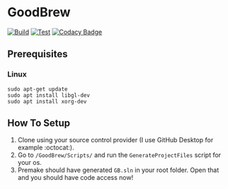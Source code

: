 # GoodBrew

[![Build](https://github.com/TrashCoder94/GoodBrew/actions/workflows/build.yml/badge.svg)](https://github.com/TrashCoder94/GoodBrew/actions/workflows/build.yml)
[![Test](https://github.com/TrashCoder94/GoodBrew/actions/workflows/test.yml/badge.svg)](https://github.com/TrashCoder94/GoodBrew/actions/workflows/test.yml)
[![Codacy Badge](https://app.codacy.com/project/badge/Grade/1640b63da8a1499a8ab98a72cb31c560)](https://www.codacy.com/gh/TrashCoder94/GoodBrew/dashboard?utm_source=github.com&amp;utm_medium=referral&amp;utm_content=TrashCoder94/GoodBrew&amp;utm_campaign=Badge_Grade)

## Prerequisites

### Linux
```
sudo apt-get update
sudo apt install libgl-dev
sudo apt install xorg-dev
```

## How To Setup

 1. Clone using your source control provider (I use GitHub Desktop for example :octocat:).
 2. Go to `/GoodBrew/Scripts/` and run the `GenerateProjectFiles` script for your os.
 3. Premake should have generated `GB.sln` in your root folder. Open that and you should have code access now!

